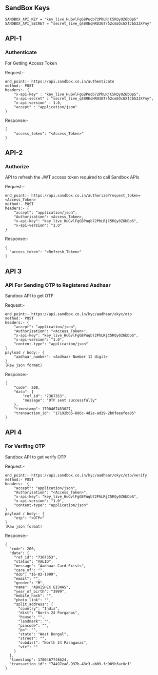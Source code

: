 ## SandBox Keys
```
SANDBOX_API_KEY = "key_live_HuGvlFgGBPuqb72PhLRjC5RQy0Z6bDpS"
SANDBOX_API_SECRET = "secret_live_q4BREqHRU3GTr52cm5Oc6XfJb53JXPny"
```

## API-1
### Authenticate

For Getting Access Token

Request:-
```
end_point:- https://api.sandbox.co.in/authenticate
method:- POST
headers:- {
    "x-api-key" : "key_live_HuGvlFgGBPuqb72PhLRjC5RQy0Z6bDpS",
    "x-api-secret" : "secret_live_q4BREqHRU3GTr52cm5Oc6XfJb53JXPny",
    "x-api-version" : 1.0,
    "accept" : "application/json"
}
```


Response:- 
```
{
    "access_token": "<Access_Token>"
}
```


## API-2
### Authorize

API to refresh the JWT access token required to call Sandbox APIs

Request:-
```
end_point:- https://api.sandbox.co.in/authorize?request_token=<Access_Token>
method:- POST
headers:- {
    "accept": "application/json",
    "Authorization": <Access_Token>,
    "x-api-key": "key_live_HuGvlFgGBPuqb72PhLRjC5RQy0Z6bDpS",
    "x-api-version": "1.0"
}
```

Response:- 
```
{
  "access_token": "<Refresh_Token>"
}
```



## API 3
### API For Sending OTP to Registered Aadhaar 

Sandbox API to get OTP 

Request:-
```
end_point:- https://api.sandbox.co.in/kyc/aadhaar/okyc/otp
method:- POST
headers:- {
    "accept": "application/json",
    "Authorization": "<Access_Token>",
    "x-api-key": "key_live_HuGvlFgGBPuqb72PhLRjC5RQy0Z6bDpS",
    "x-api-version": "1.0",
    "content-type": "application/json"
}
payload / body:- { 
    "aadhaar_number": <Aadhaar Number 12 digit>
}
(Raw json format)
```

Response:-
```
{
    "code": 200,
    "data": {
        "ref_id": "7367353",
        "message": "OTP sent successfully"
    },
    "timestamp": 1700467483027,
    "transaction_id": "17192b65-886c-4d2e-ad29-2b0feeefea85"
}
```


## API 4 
### For Verifing OTP

Sandbox API to get verify OTP 

Request:-
```
end_point:- https://api.sandbox.co.in/kyc/aadhaar/okyc/otp/verify
method:- POST
headers:- {
    "accept": "application/json",
    "Authorization": "<Access_Token>",
    "x-api-key": "key_live_HuGvlFgGBPuqb72PhLRjC5RQy0Z6bDpS",
    "x-api-version": "1.0",
    "content-type": "application/json"
}
payload / body:- { 
    "otp": "<OTP>" 
}
(Raw json format)
```
Response:-
```
{
  "code": 200,
  "data": {
    "ref_id": "7367353",
    "status": "VALID",
    "message": "Aadhaar Card Exists",
    "care_of": "",
    "dob": "16-02-1999",
    "email": "",
    "gender": "M",
    "name": "ABHISHEK BISWAS",
    "year_of_birth": "1999",
    "mobile_hash": "",
    "photo_link": "",
    "split_address": {
      "country": "India",
      "dist": "North 24 Parganas",
      "house": "",
      "landmark": "",
      "pincode": "",
      "po": "",
      "state": "West Bengal",
      "street": "",
      "subdist": "North 24 Paraganas",
      "vtc": ""
    }
  },
  "timestamp": 1700467748624,
  "transaction_id": "74497ea8-937b-48c3-ab09-fc909b3ac8cf"
}
```

